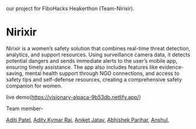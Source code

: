 our project for FiboHacks Heakerthon (Team-Nirixir).


# Nirixir

Nirixir is a women’s safety solution that combines real-time threat detection, analytics, and support resources. Using surveillance camera data, it detects potential dangers and sends immediate alerts to the user’s mobile app, ensuring timely assistance. The app also includes features like evidence-saving, mental health support through NGO connections, and access to safety tips and self-defense resources, creating a comprehensive safety companion for women.

live demo(https://visionary-alpaca-9b53db.netlify.app/)

Team member- 

[Aditi Patel](https://github.com/Eviecoderella),
[Adity Kymar Rai](https://github.com/Adityakumarraii),
[Aniket Jatav](https://github.com/enoughio),
[Abhishek Parihar](https://github.com/AbhishekPariharCoder),
[Anshul](https://github.com/sharpedge12),


